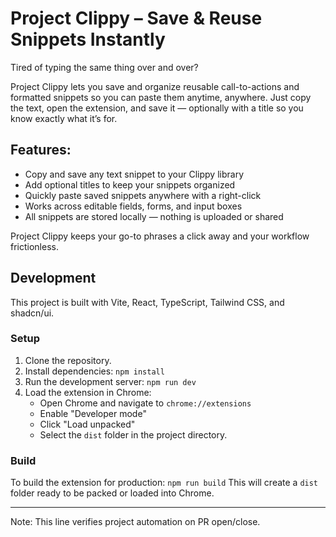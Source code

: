 # Project Clippy – Save & Reuse Snippets Instantly

Tired of typing the same thing over and over?

Project Clippy lets you save and organize reusable call-to-actions and formatted snippets so you can paste them anytime, anywhere. Just copy the text, open the extension, and save it — optionally with a title so you know exactly what it’s for.

## Features:

- Copy and save any text snippet to your Clippy library
- Add optional titles to keep your snippets organized
- Quickly paste saved snippets anywhere with a right-click
- Works across editable fields, forms, and input boxes
- All snippets are stored locally — nothing is uploaded or shared

Project Clippy keeps your go-to phrases a click away and your workflow frictionless.

## Development

This project is built with Vite, React, TypeScript, Tailwind CSS, and shadcn/ui.

### Setup

1. Clone the repository.
2. Install dependencies: `npm install`
3. Run the development server: `npm run dev`
4. Load the extension in Chrome:
   - Open Chrome and navigate to `chrome://extensions`
   - Enable "Developer mode"
   - Click "Load unpacked"
   - Select the `dist` folder in the project directory.

### Build

To build the extension for production:
`npm run build`
This will create a `dist` folder ready to be packed or loaded into Chrome.

---

Note: This line verifies project automation on PR open/close.
